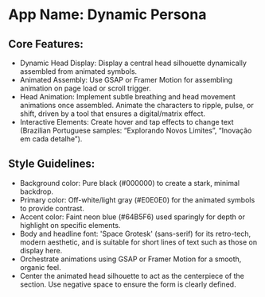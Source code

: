 # **App Name**: Dynamic Persona

## Core Features:

- Dynamic Head Display: Display a central head silhouette dynamically assembled from animated symbols.
- Animated Assembly: Use GSAP or Framer Motion for assembling animation on page load or scroll trigger.
- Head Animation: Implement subtle breathing and head movement animations once assembled. Animate the characters to ripple, pulse, or shift, driven by a tool that ensures a digital/matrix effect.
- Interactive Elements: Create hover and tap effects to change text (Brazilian Portuguese samples: “Explorando Novos Limites”, “Inovação em cada detalhe”).

## Style Guidelines:

- Background color: Pure black (#000000) to create a stark, minimal backdrop.
- Primary color: Off-white/light gray (#E0E0E0) for the animated symbols to provide contrast.
- Accent color: Faint neon blue (#64B5F6) used sparingly for depth or highlight on specific elements.
- Body and headline font: 'Space Grotesk' (sans-serif) for its retro-tech, modern aesthetic, and is suitable for short lines of text such as those on display here.
- Orchestrate animations using GSAP or Framer Motion for a smooth, organic feel.
- Center the animated head silhouette to act as the centerpiece of the section. Use negative space to ensure the form is clearly defined.